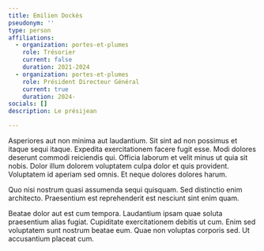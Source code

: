 ```yaml
---
title: Emilien Dockès
pseudonym: ''
type: person
affiliations:
  - organization: portes-et-plumes
    role: Trésorier
    current: false
    duration: 2021-2024
  - organization: portes-et-plumes
    role: Président Directeur Général
    current: true
    duration: 2024-
socials: []
description: Le présijean

---
```


Asperiores aut non minima aut laudantium. Sit sint ad non possimus et itaque sequi itaque. Expedita exercitationem facere fugit esse.
Modi dolores deserunt commodi reiciendis qui. Officia laborum et velit minus ut quia sit nobis. Dolor illum dolorem voluptatem culpa dolor et quis provident. Voluptatem id aperiam sed omnis. Et neque dolores dolores harum.

Quo nisi nostrum quasi assumenda sequi quisquam. Sed distinctio enim architecto. Praesentium est reprehenderit est nesciunt sint enim quam.

Beatae dolor aut est cum tempora. Laudantium ipsam quae soluta praesentium alias fugiat. Cupiditate exercitationem debitis ut cum. Enim sed voluptatem sunt nostrum beatae eum. Quae non voluptas corporis sed. Ut accusantium placeat cum.
